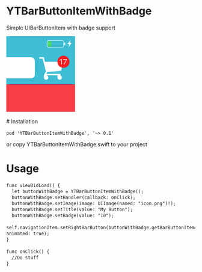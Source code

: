 # YTBarButtonItemWithBadge
Simple UIBarButtonItem with badge support

![alt text](https://github.com/yasinturkdogan/YTPasswordField/blob/master/YTPasswordField/screenshot.png "")


# Installation

```
pod 'YTBarButtonItemWithBadge', '~> 0.1'
```
or copy YTBarButtonItemWithBadge.swift to your project 

# Usage

```
func viewDidLoad() {
  let buttonWithBadge = YTBarButtonItemWithBadge();
  buttonWithBadge.setHandler(callback: onClick);
  buttonWithBadge.setImage(image: UIImage(named: "icon.png")!);
  buttonWithBadge.setTitle(value: "My Button");
  buttonWithBadge.setBadge(value: "10");
  self.navigationItem.setRightBarButton(buttonWithBadge.getBarButtonItem(), animated: true);
}

func onClick() {
  //Do stuff
}
```
